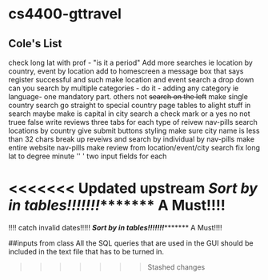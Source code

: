 # cs4400-gttravel

## Cole's List
check long lat with prof - "is it a period"
Add more searches ie location by country, event by location
add to homescreen a message box that says register successful and such
make location and event search a drop down
can you search by multiple categories - do it - adding any category ie language- one mandatory part. others not
~~search on the left~~
make single country search go straight to special country page
tables to alight stuff in search maybe
make is capital in city search a check mark or a yes no not truee false
write reviews three tabs for each type of reivew nav-pills
search locations by country
give submit buttons styling
make sure city name is less than 32 chars
break up reveiws and search by individual by nav-pills
make entire website nav-pills
make review from location/event/city search
fix long lat to degree minute '' ' two input fields for each

<<<<<<< Updated upstream
***********Sort by in tables!!!!!!!****************** A Must!!!!
=======
!!!! catch invalid dates!!!!!
***********Sort by in tables!!!!!!!****************** A Must!!!!

##inputs from class
All the SQL queries that are used in the GUI should be included in the text file that has to be turned in.
>>>>>>> Stashed changes
